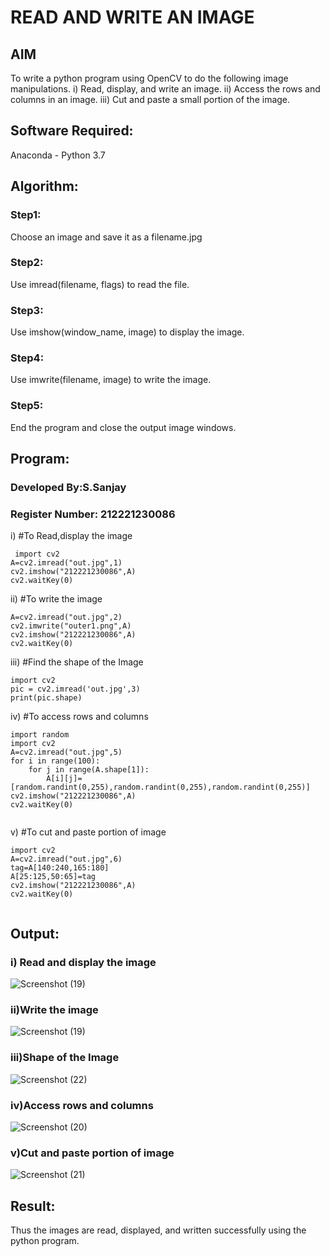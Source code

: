 # READ AND WRITE AN IMAGE
## AIM
To write a python program using OpenCV to do the following image manipulations.
i) Read, display, and write an image.
ii) Access the rows and columns in an image.
iii) Cut and paste a small portion of the image.

## Software Required:
Anaconda - Python 3.7
## Algorithm:
### Step1:
Choose an image and save it as a filename.jpg
### Step2:
Use imread(filename, flags) to read the file.
### Step3:
Use imshow(window_name, image) to display the image.
### Step4:
Use imwrite(filename, image) to write the image.
### Step5:
End the program and close the output image windows.
## Program:
### Developed By:S.Sanjay
### Register Number: 212221230086
i) #To Read,display the image
```
 import cv2
A=cv2.imread("out.jpg",1)
cv2.imshow("212221230086",A)
cv2.waitKey(0) 

```
ii) #To write the image
```
A=cv2.imread("out.jpg",2)
cv2.imwrite("outer1.png",A)
cv2.imshow("212221230086",A)
cv2.waitKey(0)
```
iii) #Find the shape of the Image
```
import cv2
pic = cv2.imread('out.jpg',3)
print(pic.shape)
```
iv) #To access rows and columns

```
import random
import cv2
A=cv2.imread("out.jpg",5)
for i in range(100):
    for j in range(A.shape[1]):
        A[i][j]=[random.randint(0,255),random.randint(0,255),random.randint(0,255)]
cv2.imshow("212221230086",A)
cv2.waitKey(0)


```
v) #To cut and paste portion of image
```
import cv2
A=cv2.imread("out.jpg",6)
tag=A[140:240,165:180]
A[25:125,50:65]=tag
cv2.imshow("212221230086",A)
cv2.waitKey(0)


```

## Output:

### i) Read and display the image
![Screenshot (19)](https://user-images.githubusercontent.com/94231938/225218139-af47cf92-45b9-4d56-9612-44fcdb673def.png)

### ii)Write the image
![Screenshot (19)](https://user-images.githubusercontent.com/94231938/225218256-6d3bda45-37bc-4082-8caa-9e803185f8f8.png)

### iii)Shape of the Image
![Screenshot (22)](https://user-images.githubusercontent.com/94231938/225218354-9c6025ae-5076-4701-9b09-2fa6429efd09.png)

### iv)Access rows and columns
![Screenshot (20)](https://user-images.githubusercontent.com/94231938/225218382-f5ae6763-00af-47ec-9bb4-1a68f412da17.png)

### v)Cut and paste portion of image
![Screenshot (21)](https://user-images.githubusercontent.com/94231938/225218445-1a6ee21f-ead5-41ea-86bb-25667dad1252.png)

## Result:
Thus the images are read, displayed, and written successfully using the python program.


